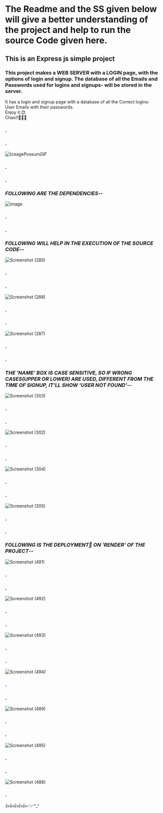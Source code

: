 # The Readme and the SS given below will give a better understanding of the project and help to run the source Code given here.
## This is an Express js simple project
### This project makes a **WEB SERVER** with a LOGIN page, with the options of **login** and **signup**. The database of all the Emails and Passwords used for logins and signups- will be stored in the server.

It has a login and signup page with a database of all the Correct logins- User Emails with their passwords.                                                                                        
Enjoy it.😊                                                                                                                                                                       
Chao!!👷‍♂️🫡 
### .
### .
![IceagePossumGIF](https://github.com/Ukashashere/Login_signup_Ukasha/assets/116743795/1dc10ab2-6ea2-4d88-acc0-6d60cb2ce4df)     
### .
### .
### ***FOLLOWING ARE THE DEPENDENCIES***--

![image](https://github.com/Ukashashere/Login_signup_Ukasha/assets/116743795/c21c7e47-2a42-4ff4-880b-a927a886a903)                                                          
### .
### .
### ***FOLLOWING WILL HELP IN THE EXECUTION OF THE SOURCE CODE***--
![Screenshot (285)](https://github.com/Ukashashere/Login_signup_Ukasha/assets/116743795/94e52c0a-51d1-4497-afc0-96a1cd87f102)                                                
### .
### .
![Screenshot (288)](https://github.com/Ukashashere/Login_signup_Ukasha/assets/116743795/a1b45c81-35d0-44c1-9c37-a703aa6fae5a)                                               
### .
### .
![Screenshot (287)](https://github.com/Ukashashere/Login_signup_Ukasha/assets/116743795/e8ce335a-4d1a-4675-bb28-ff7bc04b85eb)                                                 
### .
### .
### ***THE 'NAME' BOX IS CASE SENSITIVE, SO IF WRONG CASES(UPPER OR LOWER) ARE USED, DIFFERENT FROM THE TIME OF SIGNUP, IT'LL SHOW 'USER NOT FOUND'***--
![Screenshot (303)](https://github.com/Ukashashere/Login_signup_Ukasha/assets/116743795/ffa4749b-a7ce-4978-bc76-699684a725e7)
### .
### .
![Screenshot (302)](https://github.com/Ukashashere/Login_signup_Ukasha/assets/116743795/d4cb13e5-d293-4d15-b7ec-23bfea6a71fd)
### .
### .
![Screenshot (304)](https://github.com/Ukashashere/Login_signup_Ukasha/assets/116743795/29b3a87b-59fc-4514-9644-860ca1455bd8)
### .
### .
![Screenshot (305)](https://github.com/Ukashashere/Login_signup_Ukasha/assets/116743795/8ec612c2-4c67-41b7-afb1-84694b92991a)
### .
### .
### ***FOLLOWING IS THE DEPLOYMENT🚀 ON 'RENDER' OF THE PROJECT***--
![Screenshot (491)](https://github.com/Ukashashere/Llogin/assets/116743795/64a6753f-bbdd-45aa-813c-c2acf51d8f16)
### .
### .
![Screenshot (492)](https://github.com/Ukashashere/Llogin/assets/116743795/ae35a854-94a7-43b0-9e5e-102c7e13883e)
### .
### .
![Screenshot (493)](https://github.com/Ukashashere/Llogin/assets/116743795/0b358dbc-b9bc-45c1-9915-d2962432bd8e)
### .
### .
![Screenshot (494)](https://github.com/Ukashashere/Llogin/assets/116743795/8f2cb12b-c66f-496d-ab1a-6c9c0ab8a0ce)
### .
### .
![Screenshot (489)](https://github.com/Ukashashere/Llogin/assets/116743795/7d5c3599-f310-458a-8641-c01a6761ae31)
### .
### .
![Screenshot (495)](https://github.com/Ukashashere/Llogin/assets/116743795/9fe7ec42-58d7-4e58-b39a-bf9b9b34bb49)
### .
### .
![Screenshot (488)](https://github.com/Ukashashere/Llogin/assets/116743795/bc9bdb24-e7ac-4b91-95b1-7815af16b16d)
### .






👍👍👍👍👍✅✅^_^




